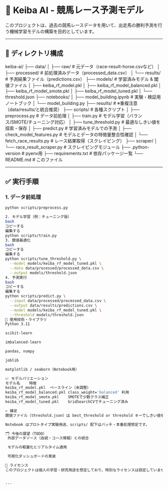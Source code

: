 # 🏇 Keiba AI - 競馬レース予測モデル

このプロジェクトは、過去の競馬レースデータを用いて、出走馬の勝利予測を行う機械学習モデルの構築を目的としています。

---

## 📁 ディレクトリ構成

keiba-ai/
├── data/
│ ├── raw/ # 元データ（race-result-horse.csvなど）
│ ├── processed/ # 前処理済みデータ（processed_data.csv）
│ └── results/ # 予測結果ファイル（predictions.csv）
├── models/ # 学習済みモデル & 閾値ファイル
│ ├── keiba_rf_model.pkl
│ ├── keiba_rf_model_balanced.pkl
│ ├── keiba_rf_model_smote.pkl
│ ├── keiba_rf_model_tuned.pkl
│ └── threshold.json
├── notebooks/
│ ├── model_building.ipynb # 実験・検証用ノートブック
│ └── model_building.py
├── results/ # ※重複注意（data/results/と統合推奨）
├── scripts/ # 各種スクリプト
│ ├── preprocess.py # データ前処理
│ ├── train.py # モデル学習（バランス/SMOTE/チューニング対応）
│ ├── tune_threshold.py # 最適なしきい値を探索・保存
│ ├── predict.py # 学習済みモデルでの予測
│ ├── check_model_features.py # モデルとデータの特徴量整合性確認
│ └── fetch_race_results.py # レース結果取得（スクレイピング）
├── scraper/
│ └── race_result_scraper.py # スクレイピングモジュール
├── .python-version # pyenv用
├── requirements.txt # 依存パッケージ一覧
└── README.md # このファイル


---

## ✅ 実行手順

### 1. データ前処理

```bash
python scripts/preprocess.py

2. モデル学習（例：チューニング版）
bash
コピーする
編集する
python scripts/train.py
3. 閾値最適化
bash
コピーする
編集する
python scripts/tune_threshold.py \
  --model models/keiba_rf_model_tuned.pkl \
  --data data/processed/processed_data.csv \
  --output models/threshold.json
4. 予測実行
bash
コピーする
編集する
python scripts/predict.py \
  --input data/processed/processed_data.csv \
  --output data/results/predictions.csv \
  --model models/keiba_rf_model_tuned.pkl \
  --threshold models/threshold.json
🧠 使用技術・ライブラリ
Python 3.11

scikit-learn

imbalanced-learn

pandas, numpy

joblib

matplotlib / seaborn（Notebook用）

📈 モデルバリエーション
モデル名	特徴
keiba_rf_model.pkl	ベースライン（未調整）
keiba_rf_model_balanced.pkl	class_weight='balanced' 利用
keiba_rf_model_smote.pkl	SMOTEで少数クラス補正
keiba_rf_model_tuned.pkl	GridSearchCVでチューニング済み

✍️ 補足
閾値ファイル（threshold.json）は best_threshold or threshold キーでしきい値を保持します。

Notebook はプロトタイプ実験用途、scripts/ 配下はバッチ・本番処理想定です。

🗂 今後の展望（TODO）
 外部データソース（血統・コース情報）との統合

 モデルの軽量化とリアルタイム適用

 可視化ダッシュボードの実装

📄 ライセンス
このプロジェクトは個人の学習・研究用途を想定しており、特別なライセンスは設定していません。


---
